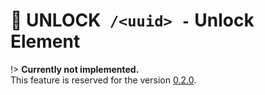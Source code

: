 # <span class="method-unlock">🚧 UNLOCK</span>` /<uuid> -` Unlock Element

!> **Currently not implemented.**  
This feature is reserved for the version [0.2.0](https://github.com/ember-nexus/api/milestone/1).
